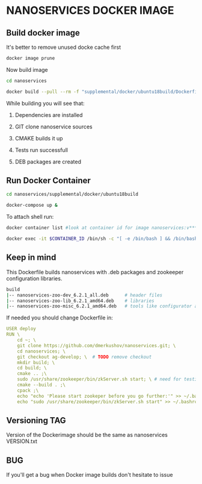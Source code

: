 # NANOSERVICES DOCKER IMAGE

## Build docker image

It's better to remove unused docke cache first

```bash
docker image prune
```

Now build image

```bash
cd nanoservices

docker build --pull --rm -f "supplemental/docker/ubuntu18build/Dockerfile" -t nanoservices:v$(cat VERSION.txt) -t nanoservices:latest "supplemental/docker/ubuntu18build"
```

While building you will see that:

1. Dependencies are installed

1. GIT clone nanoservice sources

1. CMAKE builds it up

1. Tests run successfull

1. DEB packages are created

## Run Docker Container

```bash
cd nanoservices/supplemental/docker/ubuntu18build

docker-compose up &
```

To attach shell run:

```bash
docker container list #look at container id for image nanoservices:v***

docker exec -it $CONTAINER_ID /bin/sh -c "[ -e /bin/bash ] && /bin/bash || /bin/sh"
```

## Keep in mind

This Dockerfile builds nanoservices with .deb packages and zookeeper configuration libraries.

```bash
build
|-- nanoservices-zoo-dev_6.2.1_all.deb      # header files
|-- nanoservices-zoo-lib_6.2.1_amd64.deb    # libraries
|-- nanoservices-zoo-misc_6.2.1_amd64.deb   # tools like configurator and shutdown
```

If needed you should change Dockerfile in:

```yaml
USER deploy
RUN \
    cd ~; \
    git clone https://github.com/dmerkushov/nanoservices.git; \
    cd nanoservices; \
    git checkout ag-develop; \  # TODO remove checkout
    mkdir build; \
    cd build; \
    cmake .. ;\
    sudo /usr/share/zookeeper/bin/zkServer.sh start; \ # need for testing purposes
    cmake --build . ;\
    cpack ;\
    echo "echo 'Please start zookeper before you go further:'" >> ~/.bashrc ;\
    echo "sudo /usr/share/zookeeper/bin/zkServer.sh start" >> ~/.bashrc # you will need zookeper when starts docker container
```

## Versioning TAG

Version of the Dockerimage should be the same as nanoservices VERSION.txt

## BUG

If you'll get a bug when Docker image builds don't hesitate to issue
